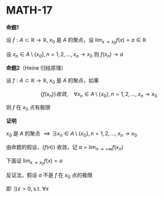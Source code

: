 # MATH-17

**命题1**

设 $f:A\subset \mathbb{R}\to \mathbb{R}, \; x_{0}$ 是 $A$ 的聚点，设 $\lim_{ x \to x_{0} } f(x)=a\in \mathbb{R}$

设 $x_{n}\in A \setminus\{ x_{0} \},n=1,2,\dots,\;x_{n}\to x_{0}$ 则 $f(x_{n})\to a$

**命题2**（Heine 归结原理）

设 $f:A\subset \mathbb{R}\to \mathbb{R}, \; x_{0}$ 是 $A$ 的聚点，如果

$$
\{ f(x_{n}) \} 收敛 ,\quad \forall x_{n} \in A \setminus \{ x_{0} \}, n=1,2,\dots, \; x_{n}\to x_{0}
$$

则 $f$ 在 $x_{0}$ 点有极限

**证明**

$x_{0}$ 是 $A$ 的聚点 $\implies \exists x_{n}\in A\setminus\{ x_{0} \}, n=1,2,\dots,\;x_{n}\to x_{0}$

由命题的假设，$\{ f(n) \}$ 收敛，记 $a=\lim_{ n \to +\infty }f(x_{n})$

下面证 $\lim_{ x \to x_{0} } f(x)=a$

反证法，假设 $a$ 不是 $f$ 在 $x_{0}$ 点的极限

即 $\exists \varepsilon>0,\;\text{s.t. } \forall x$